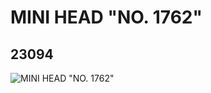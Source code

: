 # MINI HEAD "NO. 1762"
## 23094
![MINI HEAD "NO. 1762"](https://lc-www-live-s.legocdn.com/media/bricks/5/2/6123714.jpg)